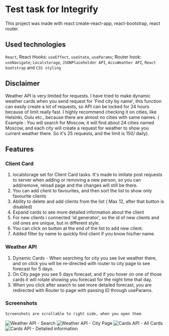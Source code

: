 # Test task for Integrify

This project was made with react create-react-app, react-bootstrap, react router.

## Used technologies

`React`, React Hooks: `useEffect`, `useState`, `useParams`; Router hook: `useNavigate`; `Localstorage`, `JSONPlaceholder API`, `AccuWeather API`, `React bootstrap` and `CSS styling`

## Disclaimer
Weather API is very limited for requests. I have tried to make dynamic weather cards when you send request for 'Find city by name', this function can easily create a lot of requests, so API can be locked for 24 hours because of limit really fast. I highly recommend checking it on cities, like Helsinki, Oulu etc., because there are almost no cities with same names. ( Example : You will search for Moscow, it will find about 24 cities named Moscow, and each city will create a request for weather to show you current weather there. So it's 25 requests, and the limit is 150/ daily).

## Features 
### Client Card
 1. localstorage set for Client Card tasks. It's made to imitate post requests to server when adding or removing a new person, so you can add/remove, reload page and the changes will still be there. 
 2. You can add client to favourites, and then sort the list to show only favourite clients
 3. Ability to delete and add clients from the list ( Max 12, after that button is disabled)
 4. Expand cards to see more detailed information about the client
 5. For new clients i connected 'id generator', so the id of new clients and old ones are unique, but in different style.
 6. You can click on button at the end of the list to add new client.
 7. Added filter by name to quickly find client if you know his/her name.

### Weather API
 1. Dynamic Cards - When searching for city you see live weather there, and on click you will be re-directed with router to city page to see forecast for 5 days.
 2. On City page you see 5 days forecast, and if you hover on one of those cards it will rotate showing you forecast for the night time that day.
 3. When you click after search to see more detailed forecast, you are redirected with Router to page with passing ID through useParams.
 
### Screenshots

`Screenshots are scrollable to right side, when you open them`

![Weather API - Search](https://github.com/Rmk-kk/integrify-test/tree/master/public/screenshots/image_2022-11-20_12-34-14.png?raw=true)
![Weather API - City Page](https://github.com/Rmk-kk/integrify-test/tree/master/public/screenshots/image_2022-11-20_12-34-25.png?raw=true)
![Cards API - All Cards](https://github.com/Rmk-kk/integrify-test/tree/master/public/screenshots/image_2022-11-20_12-34-56.png?raw=true)
![Cards API - Detailed information](https://github.com/Rmk-kk/integrify-test/tree/master/public/screenshots/image_2022-11-20_12-35-02.png?raw=true)


    

